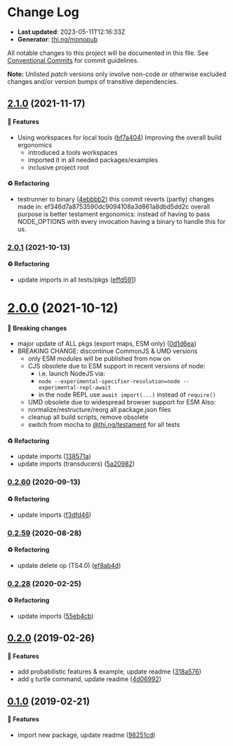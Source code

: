 # Change Log

- **Last updated**: 2023-05-11T12:16:33Z
- **Generator**: [thi.ng/monopub](https://thi.ng/monopub)

All notable changes to this project will be documented in this file.
See [Conventional Commits](https://conventionalcommits.org/) for commit guidelines.

**Note:** Unlisted _patch_ versions only involve non-code or otherwise excluded changes
and/or version bumps of transitive dependencies.

## [2.1.0](https://github.com/thi-ng/umbrella/tree/@thi.ng/lsys@2.1.0) (2021-11-17)

#### 🚀 Features

- Using workspaces for local tools ([bf7a404](https://github.com/thi-ng/umbrella/commit/bf7a404))
  Improving the overall build ergonomics
  - introduced a tools workspaces
  - imported it in all needed packages/examples
  - inclusive project root

#### ♻️ Refactoring

- testrunner to binary ([4ebbbb2](https://github.com/thi-ng/umbrella/commit/4ebbbb2))
  this commit reverts (partly) changes made in:
  ef346d7a8753590dc9094108a3d861a8dbd5dd2c
  overall purpose is better testament ergonomics:
  instead of having to pass NODE_OPTIONS with every invocation
  having a binary to handle this for us.

### [2.0.1](https://github.com/thi-ng/umbrella/tree/@thi.ng/lsys@2.0.1) (2021-10-13)

#### ♻️ Refactoring

- update imports in all tests/pkgs ([effd591](https://github.com/thi-ng/umbrella/commit/effd591))

# [2.0.0](https://github.com/thi-ng/umbrella/tree/@thi.ng/lsys@2.0.0) (2021-10-12)

#### 🛑 Breaking changes

- major update of ALL pkgs (export maps, ESM only) ([0d1d6ea](https://github.com/thi-ng/umbrella/commit/0d1d6ea))
- BREAKING CHANGE: discontinue CommonJS & UMD versions
  - only ESM modules will be published from now on
  - CJS obsolete due to ESM support in recent versions of node:
    - i.e. launch NodeJS via:
    - `node --experimental-specifier-resolution=node --experimental-repl-await`
    - in the node REPL use `await import(...)` instead of `require()`
  - UMD obsolete due to widespread browser support for ESM
  Also:
  - normalize/restructure/reorg all package.json files
  - cleanup all build scripts, remove obsolete
  - switch from mocha to [@thi.ng/testament](https://github.com/thi-ng/umbrella/tree/main/packages/testament) for all tests

#### ♻️ Refactoring

- update imports ([138571a](https://github.com/thi-ng/umbrella/commit/138571a))
- update imports (transducers) ([5a20982](https://github.com/thi-ng/umbrella/commit/5a20982))

### [0.2.60](https://github.com/thi-ng/umbrella/tree/@thi.ng/lsys@0.2.60) (2020-09-13)

#### ♻️ Refactoring

- update imports ([f3dfd46](https://github.com/thi-ng/umbrella/commit/f3dfd46))

### [0.2.59](https://github.com/thi-ng/umbrella/tree/@thi.ng/lsys@0.2.59) (2020-08-28)

#### ♻️ Refactoring

- update delete op (TS4.0) ([ef8ab4d](https://github.com/thi-ng/umbrella/commit/ef8ab4d))

### [0.2.28](https://github.com/thi-ng/umbrella/tree/@thi.ng/lsys@0.2.28) (2020-02-25)

#### ♻️ Refactoring

- update imports ([55eb4cb](https://github.com/thi-ng/umbrella/commit/55eb4cb))

## [0.2.0](https://github.com/thi-ng/umbrella/tree/@thi.ng/lsys@0.2.0) (2019-02-26)

#### 🚀 Features

- add probabilistic features & example, update readme ([318a576](https://github.com/thi-ng/umbrella/commit/318a576))
- add `g` turtle command, update readme ([4d06992](https://github.com/thi-ng/umbrella/commit/4d06992))

## [0.1.0](https://github.com/thi-ng/umbrella/tree/@thi.ng/lsys@0.1.0) (2019-02-21)

#### 🚀 Features

- import new package, update readme ([98251cd](https://github.com/thi-ng/umbrella/commit/98251cd))
